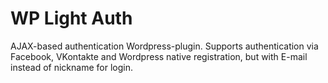 WP Light Auth
=========================================================

AJAX-based authentication Wordpress-plugin.
Supports authentication via Facebook, VKontakte and Wordpress native registration, but with E-mail instead of nickname for login.
